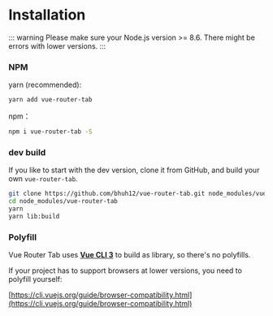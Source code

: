 # Installation

::: warning
Please make sure your Node.js version >= 8.6. There might be errors with lower versions.
:::

### NPM

yarn (recommended):

``` bash
yarn add vue-router-tab
```

npm：

``` bash
npm i vue-router-tab -S
```


### dev build

If you like to start with the dev version, clone it from GitHub, and build your own `vue-router-tab`.

``` bash
git clone https://github.com/bhuh12/vue-router-tab.git node_modules/vue-router-tab
cd node_modules/vue-router-tab
yarn
yarn lib:build
```

<!-- 
### 直接下载 / CDN

[https://unpkg.com/vue-router-tab/dist/lib/vue-router-tab.umd.min.js](https://unpkg.com/vue-router-tab/dist/lib/vue-router-tab.umd.min.js)

[https://unpkg.com/vue-router-tab/dist/lib/vue-router-tab.css](https://unpkg.com/vue-router-tab/dist/lib/vue-router-tab.css)

[Unpkg.com](https://unpkg.com) 提供了基于 NPM 的 CDN 链接。上面的链接会一直指向在 NPM 发布的最新版本。你也可以像  `https://unpkg.com/vue-router-tab@0.1.8/dist/lib/vue-router-tab.umd.min.js` 这样指定 版本号 或者 Tag。

在 Vue 后面加载 `vue-router-tab`，它会自动安装的：

``` html
<style src="/path/to/vue-router-tab.css"></style>

<script src="/path/to/vue.js"></script>
<script src="/path/to/vue-router.js"></script>
<script src="/path/to/vue-router-tab.js"></script>
```
-->

 

### Polyfill

Vue Router Tab uses [**Vue CLI 3**](https://cli.vuejs.org) to build as library, so there's no polyfills.

If your project has to support browsers at lower versions, you need to polyfill yourself:

[https://cli.vuejs.org/guide/browser-compatibility.html](https://cli.vuejs.org/guide/browser-compatibility.html)
